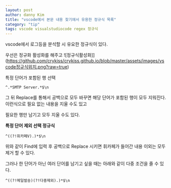 ```yaml
---
layout: post
author: danny Kim
title: "vscode에서 본문 내용 찾기에서 유용한 정규식 목록"
category: "tip"
tags: vscode visualstudiocode regex 정규식
---
```


vscode에서 로그등을 분석할 시 유요한 정규식이 있다.

우선은 정규화 활성화를 해주고
![정규식활성화]](https://github.com/crykiss/crykiss.github.io/blob/master/assets/images/vscode정규식위치.png?raw=true)

특정 단어가 포함된 행 선택

```
^.*SMTP Server.*$\n
```

그 뒤 Replace를 통해서 공백으로 모두 바꾸면 해당 단어가 포함된 행이 모두 지워진다.
이런식으로 필요 없는 내용을 지울 수도 있고

필요한 행만 남기고 모두 지울 수도 있다.

**특정 단어 제외 선택 정규식**

```
^((?!휘카페V).)*$\n
```

위와 같이 Find에 입력 후 공백으로 Replace 시키면 휘카페가 들어간 내용 이외는 모두 제거 할 수 있다.

그러나 한 단어가 아닌 여러 단어를 남기고 싶을 때는 아래와 같이 다중 조건을 줄 수 있다.

```
^((?!메일발송)(?!다중제외).)*$\n
```

